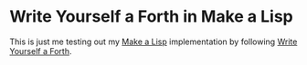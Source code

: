 # Write Yourself a Forth in Make a Lisp

This is just me testing out my [Make a Lisp] implementation
by following [Write Yourself a Forth].

[Make a Lisp]: https://github.com/kanaka/mal
[Write Yourself a Forth]:http://beza1e1.tuxen.de/articles/forth.html
